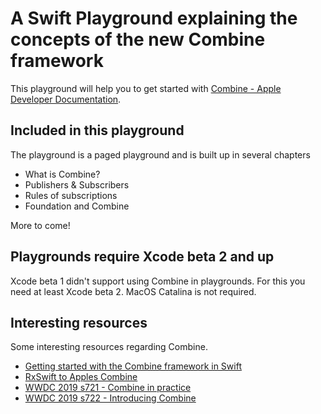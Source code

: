 # A Swift Playground explaining the concepts of the new Combine framework
This playground will help you to get started with [Combine - Apple Developer Documentation](https://developer.apple.com/documentation/combine).

## Included in this playground
The playground is a paged playground and is built up in several chapters

- What is Combine?
- Publishers & Subscribers
- Rules of subscriptions
- Foundation and Combine

More to come!

## Playgrounds require Xcode beta 2 and up
Xcode beta 1 didn't support using Combine in playgrounds. For this you need at least Xcode beta 2. MacOS Catalina is not required.


## Interesting resources
Some interesting resources regarding Combine.

- [Getting started with the Combine framework in Swift](https://www.avanderlee.com/swift/combine/)
- [RxSwift to Apples Combine](https://medium.com/gett-engineering/rxswift-to-apples-combine-cheat-sheet-e9ce32b14c5b)
- [WWDC 2019 s721 - Combine in practice](https://developer.apple.com/videos/play/wwdc2019/721/)
- [WWDC 2019 s722 - Introducing Combine](https://developer.apple.com/videos/play/wwdc2019/722/)
